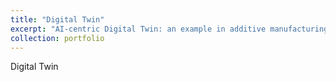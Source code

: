 ```yaml
---
title: "Digital Twin"
excerpt: "AI-centric Digital Twin: an example in additive manufacturing <br/><img src='{{ site.baseurl }}/images/DT.svg'>"
collection: portfolio
---
```


Digital Twin
